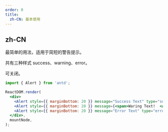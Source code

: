 ```yaml
---
order: 0
title:
  zh-CN: 基本使用
---
```


## zh-CN

最简单的用法，适用于简短的警告提示。

共有三种样式 success、warning、error。

可关闭。

```jsx
import { Alert } from 'antd';

ReactDOM.render(
  <div>
    <Alert style={{ marginBottom: 20 }} message="Success Text" type="success" closable />
    <Alert style={{ marginBottom: 20 }} message={<span>Waring Text!  <a className="operate-btn">前去处理</a></span>} type="warning" closable />
    <Alert style={{ marginBottom: 20 }} message="Error Text" type="error" closable />
  </div>,
  mountNode,
);
```

